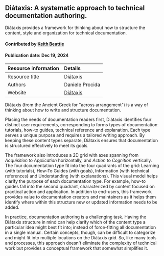 ## Diátaxis: A systematic approach to technical documentation authoring.

<!--- deck text start --->
Diátaxis provides a framework for thinking about how to structure the content, style and
organization for technical documentation.
<!--- deck text end --->

#### Contributed by [Keith Beattie](https://github.com/ksbeattie)
#### Publication date: Dec 19, 2024

Resource information | Details
:--- | :---
Resource title | Diátaxis
Authors | Daniele Procida
Website | [Diátaxis](https://diataxis.fr/)

Diátaxis (from the Ancient Greek for "across arrangement") is a way of thinking about how to write and structure documentation. 

Placing the needs of documentation readers first, Diátaxis identifies four distinct user requirements, corresponding to forms types of documentation: tutorials, how-to guides, technical reference and explanation. 
Each type serves a unique purpose and requires a tailored writing approach. 
By keeping these content types separate, Diátaxis ensures that documentation is structured effectively to meet its goals. 

The framework also introduces a 2D grid with axes spanning from *Acquisition* to *Application* horizontally, and *Action* to *Cognition* vertically.
The four documentation type fit into the four quadrants of the grid: Learning (with tutorials), How-To Guides (with goals), Information (with technical references) and Understanding (with explanations). 
This visual model helps clarify the purpose of each documentation type. 
For example, how-to guides fall into the second quadrant, characterized by content focused on practical action and application.
In addition to end-users, this framework provides value to documentation creators and maintainers as it helps them identify where within this structure new or updated information needs to be added.

In practice, documentation authoring is a challenging task.
Having the Diátaxis structure in mind can help clarify which of the content type a particular idea might best fit into; instead of force-fitting all documentation in a single manual. 
Certain concepts, though, can be difficult to categorize and might fit into multiple locations on the Diátaxis grid. 
So, like many tools and processes, this approach doesn't eliminate the complexity of technical work but provides a conceptual framework that somewhat simplifies it.

<!---
Publish: yes
Pinned: no
Topics: documentation
--->
